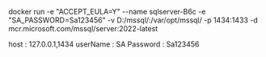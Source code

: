 docker run -e "ACCEPT_EULA=Y" --name sqlserver-B6c -e "SA_PASSWORD=Sa123456" -v D:/mssql/:/var/opt/mssql/ -p 1434:1433 -d mcr.microsoft.com/mssql/server:2022-latest


host : 127.0.0.1,1434
userName : SA
Password : Sa123456
